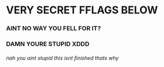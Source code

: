 # VERY SECRET FFLAGS BELOW


















































### AINT NO WAY YOU FELL FOR IT?
### DAMN YOURE STUPID XDDD
###### nah you aint stupid this isnt finished thats why
